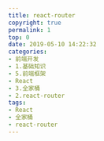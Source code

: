 ```yaml
---
title: react-router
copyright: true
permalink: 1
top: 0
date: 2019-05-10 14:22:32
categories:
- 前端开发
- 1.基础知识
- 5.前端框架
- React
- 3.全家桶
- 2.react-router
tags:
- React
- 全家桶
- react-router
---
```


